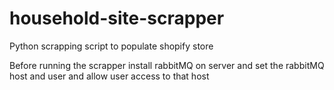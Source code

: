 # household-site-scrapper
Python scrapping script to populate shopify store

Before running the scrapper install rabbitMQ on server and set the rabbitMQ host and user and allow user access to that host 
